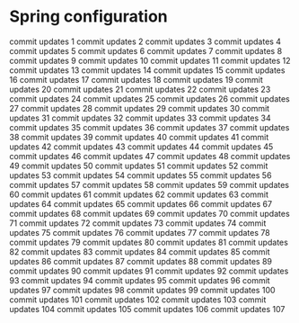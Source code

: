 # Spring configuration
commit updates 1
commit updates 2
commit updates 3
commit updates 4
commit updates 5
commit updates 6
commit updates 7
commit updates 8
commit updates 9
commit updates 10
commit updates 11
commit updates 12
commit updates 13
commit updates 14
commit updates 15
commit updates 16
commit updates 17
commit updates 18
commit updates 19
commit updates 20
commit updates 21
commit updates 22
commit updates 23
commit updates 24
commit updates 25
commit updates 26
commit updates 27
commit updates 28
commit updates 29
commit updates 30
commit updates 31
commit updates 32
commit updates 33
commit updates 34
commit updates 35
commit updates 36
commit updates 37
commit updates 38
commit updates 39
commit updates 40
commit updates 41
commit updates 42
commit updates 43
commit updates 44
commit updates 45
commit updates 46
commit updates 47
commit updates 48
commit updates 49
commit updates 50
commit updates 51
commit updates 52
commit updates 53
commit updates 54
commit updates 55
commit updates 56
commit updates 57
commit updates 58
commit updates 59
commit updates 60
commit updates 61
commit updates 62
commit updates 63
commit updates 64
commit updates 65
commit updates 66
commit updates 67
commit updates 68
commit updates 69
commit updates 70
commit updates 71
commit updates 72
commit updates 73
commit updates 74
commit updates 75
commit updates 76
commit updates 77
commit updates 78
commit updates 79
commit updates 80
commit updates 81
commit updates 82
commit updates 83
commit updates 84
commit updates 85
commit updates 86
commit updates 87
commit updates 88
commit updates 89
commit updates 90
commit updates 91
commit updates 92
commit updates 93
commit updates 94
commit updates 95
commit updates 96
commit updates 97
commit updates 98
commit updates 99
commit updates 100
commit updates 101
commit updates 102
commit updates 103
commit updates 104
commit updates 105
commit updates 106
commit updates 107
